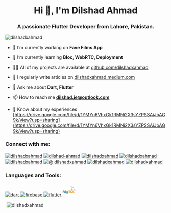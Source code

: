 <h1 align="center">Hi 👋, I'm Dilshad Ahmad</h1>
<h3 align="center">A passionate Flutter Developer from Lahore, Pakistan.</h3>

<p align="left"> <img src="https://komarev.com/ghpvc/?username=dilshadxahmad&label=Profile%20views&color=0e75b6&style=flat" alt="dilshadxahmad" /> </p>

- 🔭 I’m currently working on **Fave Films App**

- 🌱 I’m currently learning **Bloc, WebRTC, Deployment**

- 👨‍💻 All of my projects are available at [github.com/dilshadxahmad](github.com/dilshadxahmad)

- 📝 I regularly write articles on [dilshadxahmad.medium.com](dilshadxahmad.medium.com)

- 💬 Ask me about **Dart, Flutter**

- 📫 How to reach me **dilshad.ie@outlook.com**

- 📄 Know about my experiences [https://drive.google.com/file/d/1YMYn6VhxGk1RMNi2X3sYZPSSAiJbAG9k/view?usp=sharing](https://drive.google.com/file/d/1YMYn6VhxGk1RMNi2X3sYZPSSAiJbAG9k/view?usp=sharing)

<h3 align="left">Connect with me:</h3>
<p align="left">
<a href="https://twitter.com/dilshadxahmad" target="blank"><img align="center" src="https://raw.githubusercontent.com/rahuldkjain/github-profile-readme-generator/master/src/images/icons/Social/twitter.svg" alt="dilshadxahmad" height="30" width="40" /></a>
<a href="https://linkedin.com/in/dilshad-ahmad" target="blank"><img align="center" src="https://raw.githubusercontent.com/rahuldkjain/github-profile-readme-generator/master/src/images/icons/Social/linked-in-alt.svg" alt="dilshad-ahmad" height="30" width="40" /></a>
<a href="https://fb.com/dilshadxahmad" target="blank"><img align="center" src="https://raw.githubusercontent.com/rahuldkjain/github-profile-readme-generator/master/src/images/icons/Social/facebook.svg" alt="dilshadxahmad" height="30" width="40" /></a>
<a href="https://instagram.com/dilshadxahmad" target="blank"><img align="center" src="https://raw.githubusercontent.com/rahuldkjain/github-profile-readme-generator/master/src/images/icons/Social/instagram.svg" alt="dilshadxahmad" height="30" width="40" /></a>
<a href="https://dribbble.com/dilshadxahmad" target="blank"><img align="center" src="https://raw.githubusercontent.com/rahuldkjain/github-profile-readme-generator/master/src/images/icons/Social/dribbble.svg" alt="dilshadxahmad" height="30" width="40" /></a>
<a href="https://medium.com/@ dilshadxahmad" target="blank"><img align="center" src="https://raw.githubusercontent.com/rahuldkjain/github-profile-readme-generator/master/src/images/icons/Social/medium.svg" alt="@ dilshadxahmad" height="30" width="40" /></a>
<a href="https://www.youtube.com/c/dilshadxahmad" target="blank"><img align="center" src="https://raw.githubusercontent.com/rahuldkjain/github-profile-readme-generator/master/src/images/icons/Social/youtube.svg" alt="dilshadxahmad" height="30" width="40" /></a>
<a href="https://www.hackerrank.com/dilshadxahmad" target="blank"><img align="center" src="https://raw.githubusercontent.com/rahuldkjain/github-profile-readme-generator/master/src/images/icons/Social/hackerrank.svg" alt="dilshadxahmad" height="30" width="40" /></a>
</p>

<h3 align="left">Languages and Tools:</h3>
<p align="left"> <a href="https://dart.dev" target="_blank" rel="noreferrer"> <img src="https://www.vectorlogo.zone/logos/dartlang/dartlang-icon.svg" alt="dart" width="40" height="40"/> </a> <a href="https://firebase.google.com/" target="_blank" rel="noreferrer"> <img src="https://www.vectorlogo.zone/logos/firebase/firebase-icon.svg" alt="firebase" width="40" height="40"/> </a> <a href="https://flutter.dev" target="_blank" rel="noreferrer"> <img src="https://www.vectorlogo.zone/logos/flutterio/flutterio-icon.svg" alt="flutter" width="40" height="40"/> </a> <a href="https://www.mysql.com/" target="_blank" rel="noreferrer"> <img src="https://raw.githubusercontent.com/devicons/devicon/master/icons/mysql/mysql-original-wordmark.svg" alt="mysql" width="40" height="40"/> </a> </p>

<p>&nbsp;<img align="center" src="https://github-readme-stats.vercel.app/api?username=dilshadxahmad&show_icons=true&locale=en" alt="dilshadxahmad" /></p>
